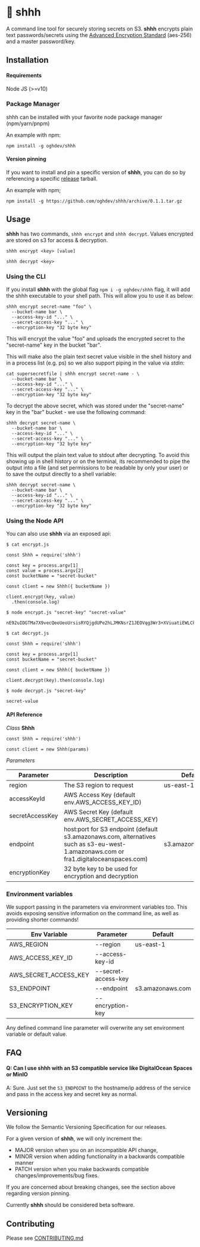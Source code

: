 # 🙉 shhh

A command line tool for securely storing secrets on S3. **shhh** encrypts plain text passwords/secrets using the [Advanced Encryption Standard](https://en.wikipedia.org/wiki/Advanced_Encryption_Standard#Security) (aes-256) and a master password/key.

## Installation

#### Requirements

Node JS (>=v10)

### Package Manager

shhh can be installed with your favorite node package manager (npm/yarn/pnpm)

An example with npm:

```
npm install -g oghdev/shhh
```

#### Version pinning

If you want to install and pin a specific version of **shhh**, you can do so by referencing a specific [release](https://github.com/oghdev/shhh/releases) tarball.

An example with npm;

```
npm install -g https://github.com/oghdev/shhh/archive/0.1.1.tar.gz
```

## Usage

**shhh** has two commands, `shhh encrypt` and `shhh decrypt`. Values encrypted are stored on s3 for access & decryption.

```
shhh encrypt <key> [value]
```
```
shhh decrypt <key>
```

### Using the CLI

If you install **shhh** with the global flag `npm i -g oghdev/shhh` flag, it will add the shhh executable to your shell path. This will allow you to use it as below:

```
shhh encrypt secret-name "foo" \
  --bucket-name bar \
  --access-key-id "..." \
  --secret-access-key "..." \
  --encryption-key "32 byte key"
```

This will encrypt the value "foo" and uploads the encrypted secret to the "secret-name" key in the bucket "bar".

This will make also the plain text secret value visible in the shell history and in a process list (e.g. ps) so we also support piping in the value via *stdin*:

```
cat supersecretfile | shhh encrypt secret-name - \
  --bucket-name bar \
  --access-key-id "..." \
  --secret-access-key "..." \
  --encryption-key "32 byte key"
```

To decrypt the above secret, which was stored under the "secret-name" key in the "bar" bucket - we use the following command:

```
shhh decrypt secret-name \
  --bucket-name bar \
  --access-key-id "..." \
  --secret-access-key "..." \
  --encryption-key "32 byte key"
```

This will output the plain text value to stdout after decrypting. To avoid this showing up in shell history or on the terminal, its recommended to pipe the output into a file (and set permissions to be readable by only your user) or to save the output directly to a shell variable:

```
shhh decrypt secret-name \
  --bucket-name bar \
  --access-key-id "..." \
  --secret-access-key "..." \
  --encryption-key "32 byte key"
```

### Using the Node API

You can also use **shhh** via an exposed api:

```
$ cat encrypt.js

const Shhh = require('shhh')

const key = process.argv[1]
const value = process.argv[2]
const bucketName = "secret-bucket"

const client = new Shhh({ bucketName })

client.encrypt(key, value)
  .then(console.log)

$ node encrypt.js "secret-key" "secret-value"

nE92uIDGTMa7X9vecQeoUeoUrsisRYQjgdUPe2hLJMKNsrZ1JEOVqg3Wr3+XViuatiEWLCkguQ==
```

```
$ cat decrypt.js

const Shhh = require('shhh')

const key = process.argv[1]
const bucketName = "secret-bucket"

const client = new Shhh({ bucketName })

client.decrypt(key).then(console.log)

$ node decrypt.js "secret-key"

secret-value

```

#### API Reference

*Class* **Shhh**

```
const Shhh = require('shhh')

const client = new Shhh(params)
```

*Parameters*

| Parameter       | Description                                                                                                                           | Default          |
|-----------------|---------------------------------------------------------------------------------------------------------------------------------------|------------------|
| region          | The S3 region to request                                                                                                              | us-east-1        |
| accessKeyId     | AWS Access Key (default env.AWS_ACCESS_KEY_ID)                                                                                        |                  |
| secretAccessKey | AWS Secret Key (default env.AWS_SECRET_ACCESS_KEY)                                                                                    |                  |
| endpoint        | host:port for S3 endpoint (default s3.amazonaws.com, alternatives such  as s3-eu-west-1.amazonaws.com or fra1.digitaloceanspaces.com) | s3.amazonaws.com |
| encryptionKey   | 32 byte key to be used for encryption and decryption                                                                                  |                  |

### Environment variables

We support passing in the parameters via environment variables too. This avoids exposing sensitive information on the command line, as well as providing shorter commands!

| Env Variable          | Parameter           | Default          |
|-----------------------|---------------------|------------------|
| AWS_REGION            | --region            | us-east-1        |
| AWS_ACCESS_KEY_ID     | --access-key-id     |                  |
| AWS_SECRET_ACCESS_KEY | --secret-access-key |                  |
| S3_ENDPOINT           | --endpoint          | s3.amazonaws.com |
| S3_ENCRYPTION_KEY     | --encryption-key    |                  |

Any defined command line parameter will overwrite any set environment variable or default value.

## FAQ

#### Q: Can I use shhh with an S3 compatible service like DigitalOcean Spaces or MinIO

A: Sure. Just set the `S3_ENDPOINT` to the hostname/ip address of the service and pass in the access key and secret key as normal.

## Versioning

We follow the Semantic Versioning Specification for our releases.

For a given version of **shhh**, we will only increment the:

- MAJOR version when you on an incompatible API change,
- MINOR version when adding functionality in a backwards compatible manner
- PATCH version when you make backwards compatible changes/improvements/bug fixes.

If you are concerned about breaking changes, see the section above regarding version pinning.

Currently **shhh** should be considered beta software.

## Contributing

Please see [CONTRIBUTING.md](CONTRIBUTING.md)
